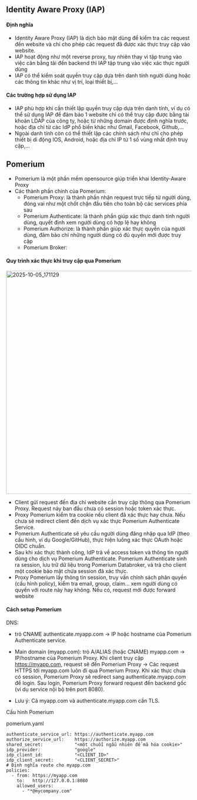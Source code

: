 ## Identity Aware Proxy (IAP)

#### Định nghĩa

- Identity Aware Proxy (IAP) là dịch bảo mật dùng để kiểm tra các request đến website và chỉ cho phép các request đã được xác thực truy cập vào website. 
- IAP hoạt động như một reverse proxy, tuy nhiên thay vì tập trung vào việc cân bằng tải đến backend thì IAP tập trung vào việc xác thực người dùng
- IAP có thể kiểm soát quyền truy cập dựa trên danh tính người dùng hoặc các thông tin khác như vị trí, loại thiết bị,...

#### Các trường hợp sử dụng IAP
- IAP phù hợp khi cần thiết lập quyền truy cập dựa trên danh tính, ví dụ có thể sử dụng IAP để đảm bảo 1 website chỉ có thể truy cập được bằng tài khoản LDAP của công ty, hoặc từ những domain được định nghĩa trước, hoặc địa chỉ từ các IdP phổ biến khác như Gmail, Facebook, Github,...
- Ngoài danh tính còn có thể thiết lập các chính sách như chỉ cho phép thiết bị di động IOS, Android, hoặc địa chỉ IP từ 1 số vùng nhất định truy cập,...

## Pomerium

- Pomerium là một phần mềm opensource giúp triển khai Identity-Aware Proxy
- Các thành phần chính của Pomerium:
  - Pomerium Proxy: là thành phần nhận request trực tiếp từ người dùng, đóng vai như một chốt chặn đầu tiên cho toàn bộ các services phía sau
  - Pomerium Authenticate: là thành phần giúp xác thực danh tính người dùng, quyết định xem người dùng có hợp lệ hay không
  - Pomerium Authorize: là thành phần giúp xác thực quyền của người dùng, đảm bảo chỉ những người dùng có đủ quyền mới được truy cập
  - Pomerium Broker: 



#### Quy trình xác thực khi truy cập qua Pomerium

<img width="848" height="606" alt="2025-10-05_171129" src="https://github.com/user-attachments/assets/99554850-1edd-4db6-8e34-dca20f013cec" />

- Client gửi request đến địa chỉ website cần truy cập thông qua Pomerium Proxy. Request này ban đầu chưa có session hoặc token xác thực.
- Proxy Pomerium kiểm tra cookie nếu client đã xác thực hay chưa. Nếu chưa sẽ redirect client đến dịch vụ xác thực Pomerium Authenticate Service.
- Pomerium Authenticate sẽ yêu cầu người dùng đăng nhập qua IdP (theo cấu hình, ví dụ Google/GitHub), thực hiện luồng xác thực OAuth hoặc OIDC chuẩn.
- Sau khi xác thực thành công, IdP trả về access token và thông tin người dùng cho dịch vụ Pomerium Authenticate. Pomerium Authenticate sinh ra session, lưu trữ dữ liệu trong Pomerium Databroker, và trả cho client một cookie bảo mật chứa session đã xác thực.
- Proxy Pomerium lấy thông tin session, truy vấn chính sách phân quyền (cấu hình policy), kiểm tra email, group, claim... xem người dùng có quyền với route này hay không. Nếu có, request mới được forward website

#### Cách setup Pomerium


DNS: 
- trỏ CNAME authenticate.myapp.com → IP hoặc hostname của Pomerium Authenticate service.

- Main domain (myapp.com): trỏ A/ALIAS (hoặc CNAME) myapp.com → IP/hostname của Pomerium Proxy. Khi client truy cập https://myapp.com, request sẽ đến Pomerium Proxy -> Các request HTTPS tới myapp.com luôn đi qua Pomerium Proxy. Khi xác thực chưa có session, Pomerium Proxy sẽ redirect sang authenticate.myapp.com để login. Sau login, Pomerium Proxy forward request đến backend gốc (ví dụ service nội bộ trên port 8080).
- Lưu ý: Cả myapp.com và authenticate.myapp.com cần TLS.

Cấu hình Pomerium

pomerium.yaml

```
authenticate_service_url: https://authenticate.myapp.com
authorize_service_url:    https://authorize.myapp.com
shared_secret:            "<một chuỗi ngẫu nhiên để mã hóa cookie>"
idp_provider:             "google"
idp_client_id:            "<CLIENT_ID>"
idp_client_secret:        "<CLIENT_SECRET>"
# Định nghĩa route cho myapp.com
policies:
  - from: https://myapp.com
    to:   http://127.0.0.1:8080
    allowed_users:
      - "*@mycompany.com"
```




